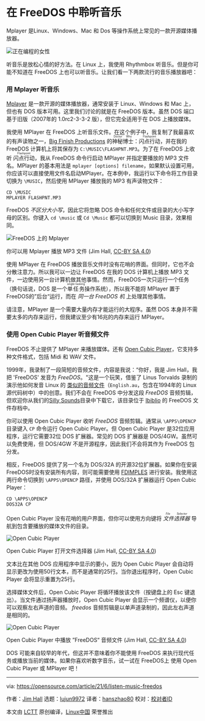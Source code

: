 [#]: subject: (Listen to music on FreeDOS)
[#]: via: (https://opensource.com/article/21/6/listen-music-freedos)
[#]: author: (Jim Hall https://opensource.com/users/jim-hall)
[#]: collector: (lujun9972)
[#]: translator: (hanszhao80)
[#]: reviewer: ( )
[#]: publisher: ( )
[#]: url: ( )

在 FreeDOS 中聆听音乐
======
Mplayer 是Linux、Windows、Mac 和 Dos 等操作系统上常见的一款开源媒体播放器。

![正在编程的女性][1]

听音乐是放松心情的好方法。在 Linux 上，我使用 Rhythmbox 听音乐。但是你可能不知道在 FreeDOS 上也可以听音乐。让我们看一下两款流行的音乐播放器吧：

### 用 Mplayer 听音乐

[Mplayer][2] 是一款开源的媒体播放器，通常安装于 Linux、Windows 和 Mac 上，但也有 DOS 版本可用。这里我们讨论的就是在 FreeDOS 版本。虽然 DOS 端口基于旧版（2007年的 1.0rc2-3-3-2 版），但它完全适用于在 DOS 上播放媒体。

我使用 MPlayer 在 FreeDOS 上听音乐文件。在这个例子中，我复制了我最喜欢的有声读物之一，[Big Finish Productions][3] 的<ruby>神秘博士<rt>Doctor Who</rt></ruby>：<ruby>闪点行动<rt>Flashpoint</rt></ruby>，并在我的 FreeDOS 计算机上将其保存为  `C:\MUSIC\FLASHPNT.MP3`。为了在 FreeDOS 上收听 <ruby>闪点行动<rt>Flashpoint</rt></ruby>，我从 FreeDOS 命令行启动 MPlayer 并指定要播放的 MP3 文件名。MPlayer 的基本用法是 `mplayer [options] filename`，如果默认设置可用，你应该可以直接使用文件名启动MPlayer。在本例中，我运行以下命令将工作目录切换为 `\MUSIC`，然后使用 MPlayer 播放我的 MP3 有声读物文件：


```
CD \MUSIC
MPLAYER FLASHPNT.MP3
```

FreeDOS _不区分大小写_，因此它将忽略 DOS 命令和任何文件或目录的大小写字母的区别。你键入 `cd \music` 或 `Cd \Music` 都可以切换到 Music 目录，效果相同。

![FreeDOS 上的 Mplayer][4]

你可以用 Mplayer 播放 MP3 文件
(Jim Hall, [CC-BY SA 4.0][5])

使用 MPlayer 在 FreeDOS 播放音乐文件时没有花哨的界面。但同时，它也不会分散注意力。所以我可以一边让 FreeDOS 在我的 DOS 计算机上播放 MP3 文件，一边使用另一台计算机做其他事情。然而，FreeDOS一次只运行一个任务（换句话说，DOS 是一个<ruby>单任务<rt>single-tasking</rt></ruby>操作系统），所以我不能将 MPlayer 置于 FreeDOS的”后台“运行，而在 _同一台 FreeDOS 机_ 上处理其他事情。

请注意，MPlayer 是一个需要大量内存才能运行的大程序。虽然 DOS 本身并不需要太多的内存来运行，但我建议至少有16兆的内存来运行 MPlayer。

### 使用 Open Cubic Player 听音频文件

FreeDOS 不止提供了 MPlayer 来播放媒体。还有 [Open Cubic Player][6]，它支持多种文件格式，包括 Midi 和 WAV  文件。

1999年，我录制了一段简短的音频文件，内容是我说：“你好，我是 Jim Hall，我把 'FreeDOS' 发音为 _FreeDOS_。"这是一个玩笑，借鉴了 Linus Torvalds 录制的演示他如何发音 Linux 的 [类似的音频文件][7]（`English.au`，包含在1994年的 Linux 源代码树中）中的创意。我们不会在 FreeDOS 中分发这段 _FreeDOS_ 音频剪辑，但欢迎你从我们的[Silly Sounds][8]目录中下载它，该目录位于 [Ibiblio][9] 的 FreeDOS 文件存档中。

你可以使用 Open Cubic Player 收听 _FreeDOS_ 音频剪辑。通常从 `\APPS\OPENCP` 目录键入 `CP` 命令运行 Open Cubic Player。但 Open Cubic Player 是32位应用程序，运行它需要32位 DOS 扩展器。常见的 DOS 扩展器是 DOS/4GW。虽然可以免费使用，但 DOS/4GW 不是开源程序，因此我们不会将其作为 FreeDOS 包分发。

相反，FreeDOS 提供了另一个名为 DOS/32A 的开源32位扩展器。如果你在安装FreeDOS时没有安装所有内容，则可能需要使用 [FDIMPLES][10] 进行安装。我使用这两行命令切换到 `\APPS\OPENCP` 路径，并使用 DOS/32A 扩展器运行 Open Cubic Player：


```
CD \APPS\OPENCP
DOS32A CP
```

Open Cubic Player 没有花哨的用户界面，但你可以使用方向键将 _<ruby>文件选择器<rt>File Selector</rt></ruby>_ 导航到包含要播放的媒体文件的目录。

![Open Cubic Player][11]

Open Cubic Player 打开文件选择器
(Jim Hall, [CC-BY SA 4.0][5])

文本比在其他 DOS 应用程序中显示的要小，因为 Open Cubic Player 会自动将显示更改为使用50行文本，而不是通常的25行。当你退出程序时，Open Cubic Player 会将显示重置为25行。

选择媒体文件后，Open Cubic Player 将循环播放该文件（按键盘上的 Esc 键退出）。当文件通过扬声器播放时，Open Cubic Player 会显示一个频谱仪，以便你可以观察左右声道的音频。 _freedos_ 音频剪辑是以单声道录制的，因此左右声道是相同的。

![Open Cubic Player][12]

Open Cubic Player 中播放 ”FreeDOS“ 音频文件
(Jim Hall, [CC-BY SA 4.0][5])

DOS 可能来自较早的年代，但这并不意味着你不能使用 FreeDOS 来执行现代任务或播放当前的媒体。如果你喜欢听数字音乐，试一试在 FreeDOS上 使用 Open Cubic Player 或 MPlayer 吧！

--------------------------------------------------------------------------------

via: https://opensource.com/article/21/6/listen-music-freedos

作者：[Jim Hall][a]
选题：[lujun9972][b]
译者：[hanszhao80](https://github.com/hanszhao80)
校对：[校对者ID](https://github.com/校对者ID)

本文由 [LCTT](https://github.com/LCTT/TranslateProject) 原创编译，[Linux中国](https://linux.cn/) 荣誉推出

[a]: https://opensource.com/users/jim-hall
[b]: https://github.com/lujun9972
[1]: https://opensource.com/sites/default/files/styles/image-full-size/public/lead-images/programming-code-keyboard-laptop-music-headphones.png?itok=EQZ2WKzy (Woman programming)
[2]: https://en.wikipedia.org/wiki/MPlayer
[3]: https://bigfinish.com/
[4]: https://opensource.com/sites/default/files/uploads/mplayer.png (You can use Mplayer to listen to MP3 files)
[5]: https://creativecommons.org/licenses/by-sa/4.0/
[6]: https://www.cubic.org/player/
[7]: https://commons.wikimedia.org/wiki/File:Linus-linux.ogg
[8]: https://www.ibiblio.org/pub/micro/pc-stuff/freedos/files/util/sillysounds/
[9]: https://www.ibiblio.org/
[10]: https://opensource.com/article/21/6/freedos-package-manager
[11]: https://opensource.com/sites/default/files/uploads/opencp1.png (Open Cubic Player opens with a file selector)
[12]: https://opensource.com/sites/default/files/uploads/opencp2.png (Open Cubic Player playing the "FreeDOS" audio clip)

